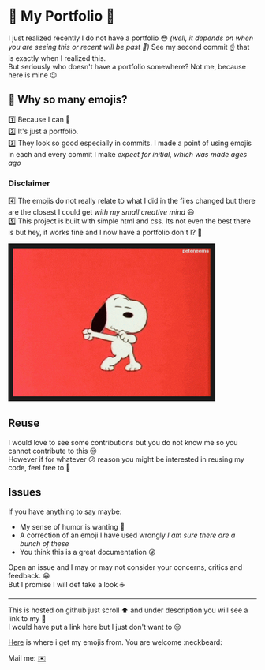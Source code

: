 # :tada: My Portfolio :tada:

I just realized recently I do not have a portfolio :flushed: 
*(well, it depends on when you are seeing this or recent will be past :see_no_evil:)* 
See my second commit  :point_up: that is exactly when I realized this.  
But seriously who doesn't have a portfolio somewhere? Not me, because here is mine :wink:

## :raising_hand: Why so many emojis?
:one: Because I can :muscle:  
:two: It's just a portfolio.  
:three: They look so good especially in commits. I made a point of using emojis in each and every commit I make *expect for initial, which was made ages ago* 

### Disclaimer
:four: The emojis do not really relate to what I did in the files changed but there are the closest I could get *with my small creative mind* :smiley:  
:five: This project is built with simple html and css. Its not even the best there is but hey, it works fine and I now have a portfolio don't I? :raised_hands:  

 <img src= "./images/achieve.gif" alt="Yeeeih" width="400" height="300" border="10" />

## Reuse
I would love to see some contributions but you do not know me so you cannot contribute to this :pensive:  
However if for whatever :confused: reason you might be interested in reusing my code, feel free to :fork_and_knife:  
  
## Issues
If you have anything to say maybe:
- My sense of humor is wanting :speak_no_evil: 
- A correction of an emoji I have used wrongly *I am sure there are a bunch of these*   
- You think this is a great documentation  :stuck_out_tongue_winking_eye:  

Open an issue and I may or may not consider your concerns, critics and feedback. :grinning:  
But I promise I will def take a look :coffee:  

  ***
This is hosted on github just scroll :arrow_up: and under description you will see a link to my  :page_facing_up:  
I would have put a link here but I just don't want to :expressionless:

[Here](https://www.webpagefx.com/tools/emoji-cheat-sheet/) is where i get my emojis from. You are welcome :neckbeard:  

Mail me: [:envelope:](mailto:cessmbuguar@gmail.com') 





